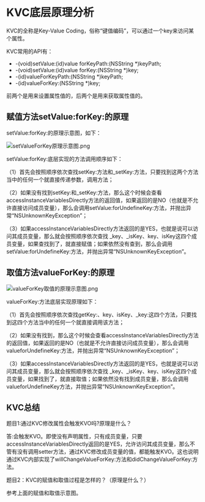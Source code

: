 # KVC底层原理分析

KVC的全称是Key-Value Coding，俗称“键值编码”，可以通过一个key来访问某个属性。

KVC常用的API有：

* -(void)setValue:(id)value forKeyPath:(NSString *)keyPath;
* -(void)setValue:(id)value forKey:(NSString *)key;
* -(id)valueForKeyPath:(NSString *)keyPath;
* -(id)valueForKey:(NSString *)key;

前两个是用来设置属性值的，后两个是用来获取属性值的。

## 赋值方法setValue:forKey:的原理

setValue:forKey:的原理示意图，如下：

![setValueForKey原理示意图.png](https://upload-images.jianshu.io/upload_images/4164292-35e4ef0e09971774.png?imageMogr2/auto-orient/strip%7CimageView2/2/w/1240)

setValue:forKey:底层实现的方法调用顺序如下：

（1）首先会按照顺序依次查找setKey:方法和_setKey:方法，只要找到这两个方法当中的任何一个就直接传递参数，调用方法；

（2）如果没有找到setKey:和_setKey:方法，那么这个时候会查看accessInstanceVariablesDirectly方法的返回值，如果返回的是NO（也就是不允许直接访问成员变量），那么会调用setValue:forUndefineKey:方法，并抛出异常“NSUnknownKeyException”；

（3）如果accessInstanceVariablesDirectly方法返回的是YES，也就是说可以访问其成员变量，那么就会按照顺序依次查找 _key、_isKey、key、isKey这四个成员变量，如果查找到了，就直接赋值；如果依然没有查到，那么会调用setValue:forUndefineKey:方法，并抛出异常“NSUnknownKeyException”。


## 取值方法valueForKey:的原理

![valueForKey取值的原理示意图.png](https://upload-images.jianshu.io/upload_images/4164292-787bb4363920340c.png?imageMogr2/auto-orient/strip%7CimageView2/2/w/1240)


valueForKey:方法底层实现原理如下：

（1）首先会按照顺序依次查找getKey:、key、isKey、_key:这四个方法，只要找到这四个方法当中的任何一个就直接调用该方法；

（2）如果没有找到，那么这个时候会查看accessInstanceVariablesDirectly方法的返回值，如果返回的是NO（也就是不允许直接访问成员变量），那么会调用valueforUndefineKey:方法，并抛出异常“NSUnknownKeyException”；

（3）如果accessInstanceVariablesDirectly方法返回的是YES，也就是说可以访问其成员变量，那么就会按照顺序依次查找 _key、_isKey、key、isKey这四个成员变量，如果找到了，就直接取值；如果依然没有找到成员变量，那么会调用valueforUndefineKey方法，并抛出异常“NSUnknownKeyException”。

## KVC总结


题目1:通过KVC修改属性会触发KVO吗?原理是什么？

答:会触发KVO。即使没有声明属性，只有成员变量，只要accessInstanceVariablesDirectly返回的是YES，允许访问其成员变量，那么不管有没有调用setter方法，通过KVC修改成员变量的值，都能触发KVO。这也说明通过KVC内部实现了willChangeValueForKey:方法和didChangeValueForKey:方法。

题目2：KVC的赋值和取值过程是怎样的？（原理是什么？）

参考上面的赋值和取值示意图。

